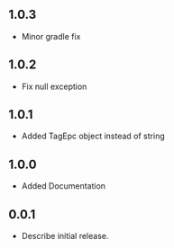 ## 1.0.3

* Minor gradle fix

## 1.0.2

* Fix null exception

## 1.0.1

* Added TagEpc object instead of string

## 1.0.0

* Added Documentation


## 0.0.1

* Describe initial release.
